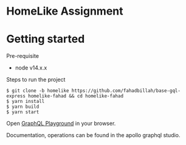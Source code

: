 # HomeLike Assignment

# Getting started

Pre-requisite
  - node v14.x.x

Steps to run the project
```console
$ git clone -b homelike https://github.com/fahadbillah/base-gql-express homelike-fahad && cd homelike-fahad
$ yarn install
$ yarn build
$ yarn start
```

Open [GraphQL Playground](https://studio.apollographql.com/graph/HomeLike/explorer?explorerURLState=N4IgJg9gxgrgtgUwHYBcQC4QGIAEBnBAQwCcoALHAdwEsUyIYUdCkBPHAM2oBsUFicEAd2iEU1CEgA6SAI4x%2B7AiXIB1APIAxHn2LAZOfEVJkDOfUkOHqYM4eIQIcPHZxRarV1Aapiny1YwBMQAkrYBhiJQYhJIFlZW3GKukZKuAL5mmUjZMrjKJoJI3Ow0dJw6-DLyikYqZKpcvPzxdSZmABSuTbrorQkOTnjoOABMOLijAPQAzFMALCluHuhS4GSEANaEaxM4YBvbUwDmhABe1AAOMMQZZgCU-Tg2roPOXh5ePih%2BrkH8YVcURikiekWSEUSaUh2UM2VySHyxnIRRKVFoFGB4kkbkcxDA1CQYgQLjkCj8bTUABlRNi4mYCuROkDabE%2Bkskih0KMZgA6ADsAE4AByC%2BYAVgAjJLxcLxfNJfNRhzJOhBQAGXnzGbzQXigBs-OFksN4qNSwJeBQLCgCCp1DgtHQ%2Br2wqmkumMruAUerhekLepIS7hQ-mD31%2BkP%2BoXCCSxsTBOE5KukMNclutSFtWRkCKR9XR5QARhByj1%2BMwkGAk6ycd4hASiXxSTUKYyGuXiABBKs06J01rt5mQzvsyGGXCBkbjSazBZLEOsVbrLY7EB7A6rk7nK43BcRpdrIssY5JMAk0wgb1x2tIMcJcFcnkCkViqUyuUKpUptWa7W6g0jRNfkzWFC1qCtG07QdJ1xXVa8cF9SF-QGRx3khRcvhgXww0CYJAUheNQQ5CEHxrVMElhKwMygnMchkPIcAAJQQY4IJ%2BEFLAAMhwGk2NTSdsJwOgIOEiA3GIIg%2BBwJAEEoHBoxkOBGE4nBJOOVp1PY4hOI6Qlri5J4iUQZdZPkxSr0hBA4EIHgRjWMzowAAWOGyeF5bw4DWVxLkIPA8EoBtl0IIsoFsSzwyQLhiDgAAFPyAqCtYQrC7yAnSJCEhQqxjIQVxrNs7hXAAKwgQkEFjHB4QYxFmA4XQa34hSCGEsgEBwYrKCYFAIE2ZBnksNrCHPAQOCEQQ6ArCBLn4TiAHI8DEtTsMYkQmrKCgEAAD3YlgmGjHBJSUlS6UawkAFVgklVo1sJPSkAM%2B8rAKuycCPHgkjIUZRhctzuA8pw0oSXz-MC-Flw9HUgaq%2B5cxq3BbssDacG23bUGaitlSQZTrVOxHLv4UYbogfj7sep4Xu4eyQA4QgNjAX7CoBryIqsEHEvBtZtVGI7WYyuGBIqYgrQkqSKoxgQZla-rEeO3HYjOpACeIGZidJ-TGCewxKepxzgkZ9zPOhwx2bBsBgtC8Kslh%2BjBa7XziBQRB0YAYUk4lGJ%2BUopnEy4HBmgROu63r%2Bp6ox2v4BwBEQfzCGOPLapExaoHd5sZLk5gHad5AmBzilvCQWSoD4asw6TiXGMIbhuGlgaDIqBBuDARaSHamyqzEIR2C4Rvwhx1SU7F%2B2SGz1BWkH4lh8d52UDJzWninRYMJWNZN22Y3cWwr3l2PJBT2Gi8N85bk%2BTlKUDXVfl1WFdVb5ZO8NS1dVdVGeVBRmSUr7v9LMqsbL7DQkGKwmEMIHj%2BPhSqqR%2BwJhIigFMCFqqCzGgIc8AA3Ru00Z4YzlqpSScAIDoKnqPFAmlrIEIQEQmeelzarygMKG%2B8x1SjAALT8ltFAZh8wEDCnmMw4UhAoBFmYUWDg8wOCCjAOKQgoxBQhTWDbPMOBNCEFQUIWg7U3ZiymCxfB6CpgAGV6CUBwadHqxxTwIGUao4g6jzBmDMRYqxai%2BDUOpqMIUhAEAzHccwsAtp9ScO8QgZhgpvr8l8QgIs3NhSjHVAacKCiaqtm7io5x0ERatFptY9R9oMndFSTYtOiZ-5WEDAuT445N44SWNGAiZEiKWETI%2BJYqQKIPionCOi2QQAABoQCoJINQEK3ASQYBAL0kAQ0Rp4DGfoEAXZGD0BsWcTiaxlwACFjAVgQKwAAUmQIsABxdw6hqC7JCOdM4IRJQADlqAhDwCEJATFxRQBdiEfUIRNiXAABoADUXa7MFLyHZuzLgAC13mfOKgATS2jcgAKrs6g4Lip-M2FSBFUBWDqCxSgG5hyblwEhXEgAsmcAAiuqTFMLKA3IACKbDpWcTQZAYUItJeqGF%2BiHkhDgNwMgYAoWkoRTCs4NyzgwpmAykI8wbn6JoOCn5ZBKAhFKvC4qpLpXFSgKMUl9LjiSg4BS3kpL%2BRwBmPyF2sUoBUiQMVFVhzwWkqQAi2yPyixFjADCpAeAmLMMOUxLaRYUA-LiuKKkHBYpnBcCAdIcagA&variant=current) in your browser.

Documentation, operations can be found in the apollo graphql studio.